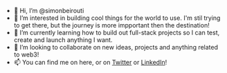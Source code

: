 - 👋 Hi, I’m @simonbeirouti
- 👀 I’m interested in building cool things for the world to use. I'm stil trying to get there, but the journey is more impportant then the destination!
- 🌱 I’m currently learning how to build out full-stack projects so I can test, create and launch anything I want.
- 💞️ I’m looking to collaborate on new ideas, projects and anything related to web3!
- 📫 You can find me on here, or on [Twitter](https://twitter.com/simgbei) or [LinkedIn](https://linkedin.com/in/simonbeirouti)!

